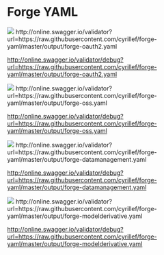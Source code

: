 
# Forge YAML




<img src="http://online.swagger.io/validator?url=https://raw.githubusercontent.com/cyrillef/forge-yaml/master/output/forge-oauth2.yaml">
http://online.swagger.io/validator?url=https://raw.githubusercontent.com/cyrillef/forge-yaml/master/output/forge-oauth2.yaml

http://online.swagger.io/validator/debug?url=https://raw.githubusercontent.com/cyrillef/forge-yaml/master/output/forge-oauth2.yaml


<img src="http://online.swagger.io/validator?url=https://raw.githubusercontent.com/cyrillef/forge-yaml/master/output/forge-oss.yaml">
http://online.swagger.io/validator?url=https://raw.githubusercontent.com/cyrillef/forge-yaml/master/output/forge-oss.yaml

http://online.swagger.io/validator/debug?url=https://raw.githubusercontent.com/cyrillef/forge-yaml/master/output/forge-oss.yaml


<img src="http://online.swagger.io/validator?url=https://raw.githubusercontent.com/cyrillef/forge-yaml/master/output/forge-datamanagement.yaml">
http://online.swagger.io/validator?url=https://raw.githubusercontent.com/cyrillef/forge-yaml/master/output/forge-datamanagement.yaml

http://online.swagger.io/validator/debug?url=https://raw.githubusercontent.com/cyrillef/forge-yaml/master/output/forge-datamanagement.yaml


<img src="http://online.swagger.io/validator?url=https://raw.githubusercontent.com/cyrillef/forge-yaml/master/output/forge-modelderivative.yaml">
http://online.swagger.io/validator?url=https://raw.githubusercontent.com/cyrillef/forge-yaml/master/output/forge-modelderivative.yaml

http://online.swagger.io/validator/debug?url=https://raw.githubusercontent.com/cyrillef/forge-yaml/master/output/forge-modelderivative.yaml
